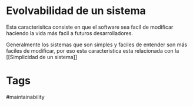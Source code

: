 # Evolvabilidad de un sistema
Esta caracterisitca consiste en que el software sea facil de modificar haciendo la vida más facil a futuros desarrolladores. 

Generalmente los sistemas que son simples y faciles de entender son más faciles de modificar, por eso esta caracteristica esta relacionada con la [[Simplicidad de un sistema]]

# Tags
#maintainability 